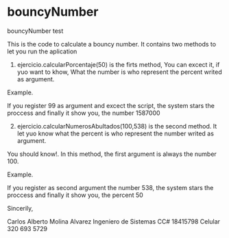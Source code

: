 # bouncyNumber
bouncyNumber test

This is the code to calculate a bouncy number. It contains two methods to let you run the aplication

1. ejercicio.calcularPorcentaje(50) is the firts method, You can excect it, if yuo want to khow, What the number is who represent the percent writed as argument.

Example.

If you register 99 as argument and excect the script, the system  stars the proccess and finally it show you, the number 1587000 

2. ejercicio.calcularNumerosAbultados(100,538) is the second method. It let yuo know what the percent is who represent the number writed as argument.

You should know!. In this method, the first argument is always the number 100.

Example.

If you register as second argument the number 538, the system  stars the proccess and finally it show you, the percent 50


Sincerily,


Carlos Alberto Molina Alvarez
Ingeniero de Sistemas
CC# 18415798
Celular 320 693 5729



